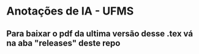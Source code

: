 # Anotações de IA - UFMS

## Para baixar o pdf da ultima versão desse .tex vá na aba "releases" deste repo
